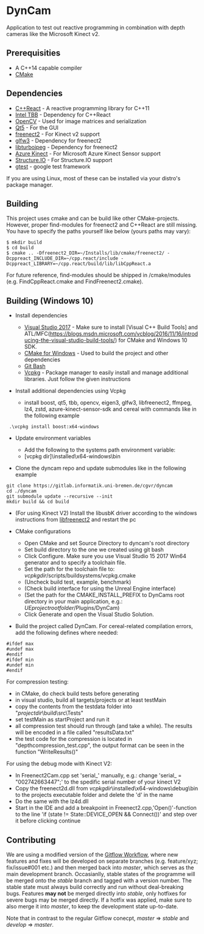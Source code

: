 # DynCam

Application to test out reactive programming in combination with depth cameras like the Microsoft Kinect v2.

## Prerequisities

* A C++14 capable compiler
* [CMake](https://cmake.org/download/)

## Dependencies

* [C++React](https://github.com/schlangster/cpp.react) - A reactive programming library for C++11
* [Intel TBB](https://www.threadingbuildingblocks.org/) - Dependency for C++React
* [OpenCV](https://opencv.org/) - Used for image matrices and serialization
* [Qt5](https://www.qt.io/developers/) - For the GUI
* [freenect2](https://github.com/OpenKinect/libfreenect2) - For Kinect v2 support
* [glfw3](http://www.glfw.org/docs/latest/) - Dependency for freenect2
* [libturbojpeg](http://libjpeg-turbo.virtualgl.org/) - Dependency for freenect2
* [Azure Kinect](https://github.com/Microsoft/Azure-Kinect-Sensor-SDK) - For Microsoft Azure Kinect Sensor support
* [Structure.IO](https://developer.structure.io/sdk) - For Structure.IO support
* [gtest](https://github.com/google/googletest) - google test framework

If you are using Linux, most of these can be installed via your distro's package manager.

## Building

This project uses cmake and can be build like other CMake-projects. However, proper find-modules for freenect2 and C++React are still missing. You have to specify the paths yourself like below (yours paths may vary):

```
$ mkdir build
$ cd build
$ cmake .. -Dfreenect2_DIR=~/Installs/lib/cmake/freenect2/ -Dcppreact_INCLUDE_DIR=~/cpp.react/include -Dcppreact_LIBRARY=~/cpp.react/build/lib/libCppReact.a
```
For future reference, find-modules should be shipped in /cmake/modules (e.g. FindCppReact.cmake and FindFreenect2.cmake).

## Building (Windows 10)
	
- Install dependencies

    * [Visual Studio 2017](https://www.visualstudio.com/downloads/) - Make sure to install [Visual C++ Build Tools] and ATL/MFC(https://blogs.msdn.microsoft.com/vcblog/2016/11/16/introducing-the-visual-studio-build-tools/) for CMake and Windows 10 SDK.
    * [CMake for Windows](https://cmake.org/download/) - Used to build the project and other dependencies
    * [Git Bash](https://git-scm.com/download/win)
	* [Vcpkg](https://github.com/Microsoft/vcpkg) - Package manager to easily install and manage additional libraries. Just follow the given instructions
	
- Install additional dependencies using Vcpkg
	* install boost, qt5, tbb, opencv, eigen3, glfw3, libfreenect2, ffmpeg, lz4, zstd, azure-kinect-sensor-sdk and cereal with commands like in the following example
	
```
 .\vcpkg install boost:x64-windows

```
	
- Update environment variables
    - Add the following to the systems path environment variable:
    * [vcpkg dir]\installed\x64-windows\bin
	
- Clone the dyncam repo and update submodules like in the following example   

```
git clone https://gitlab.informatik.uni-bremen.de/cgvr/dyncam
cd ./dyncam
git submodule update --recursive --init
mkdir build && cd build

```

- (For using Kinect V2) Install the libusbK driver according to the windows instructions from [libfreenect2](https://github.com/OpenKinect/libfreenect2) and restart the pc

- CMake configurations
    - Open CMake and set Source Directory to dyncam's root directory 
    - Set build directory to the one we created using git bash
	- Click Configure. Make sure you use Visual Studio 15 2017 Win64 generator and to specify a toolchain file.
	- Set the path for the toolchain file to: $vcpkg dir$/scripts/buildsystems/vcpkg.cmake
    - (Uncheck build test, example, benchmark)
	- (Check build interface for using the Unreal Engine interface)
	- (Set the path for the CMAKE_INSTALL_PREFIX to DynCams root directory in your main application, e.g.: $UE project root folder$/Plugins/DynCam)
    - Click Generate and open the Visual Studio Solution.  

- Build the project called DynCam. For cereal-related compilation errors, add the following defines where needed: 

```
#ifdef max
#undef max
#endif
#ifdef min
#undef min
#endif 
```

For compression testing:
- in CMake, do check build tests before generating 
- in visual studio, build all targets/projects or at least testMain
- copy the contents from the testdata folder into "$project dir$\build\src\Tests" 
- set testMain as startProject and run it
- all compression test should run through (and take a while). The results will be encoded in a file called "resultsData.txt"
- the test code for the compression is located in "depthcompression_test.cpp", the output format can be seen in the function "WriteResults()" 

For using the debug mode with Kinect V2:
- In Freenect2Cam.cpp set 'serial_' manually, e.g.: change 'serial_ = "002742663447";' to the spedific serial number of your kinect V2
- Copy the freenect2d.dll from $vcpkg dir$\installed\x64-windows\debug\bin to the projects executable folder and delete the 'd' in the name
- Do the same with the lz4d.dll
- Start in the IDE and add a breakpoint in Freenect2.cpp,'Open()'-function to the line 'if (state != State::DEVICE_OPEN && Connect())' and step over it before clicking continue

## Contributing

We are using a modified version of the [Gitflow Workflow](https://www.atlassian.com/git/tutorials/comparing-workflows#gitflow-workflow), where new features and fixes will be developed on separate branches (e.g. feature/xyz; fix/issue#001 etc.) and then merged back into *master*, which serves as the main development branch. Occasianlly, stable states of the programme will be merged onto the *stable* branch and tagged with a version number. The stable state must always build correctly and run without deal-breaking bugs. Features **may not** be merged directly into *stable*, only hotfixes for severe bugs may be merged directly. If a hotfix was applied, make sure to also merge it into *master*, to keep the development state up-to-date.

Note that in contrast to the regular Gitflow conecpt, *master* => *stable* and *develop* => *master*.